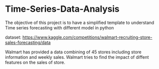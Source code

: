 # Time-Series-Data-Analysis
The objective of this project is to have a simplified template to understand Time series forecasting with different model in python

dataset: https://www.kaggle.com/competitions/walmart-recruiting-store-sales-forecasting/data

Walmart has provided a data combining of 45 stores including store information and weekly sales. Walmart tries to find the impact of diffent features on the sales of store. 
